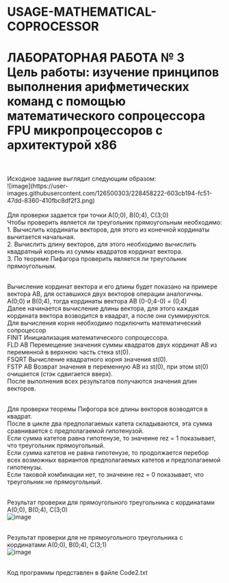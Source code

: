 # USAGE-MATHEMATICAL-COPROCESSOR

<h1> ЛАБОРАТОРНАЯ РАБОТА № 3 <br>
Цель работы: изучение принципов выполнения арифметических команд с помощью математического сопроцессора FPU микропроцессоров с 
архитектурой x86 </h1> <br> <br> 
Исходное задание выглядит следующим образом: <br> 
![image](https://user-images.githubusercontent.com/126500303/228458222-603cb194-fc51-47dd-8360-410fbc8df2f3.png) <br>   <br> 
Для проверки задается три точки А(0;0), B(0;4), C(3;0) <br>
Чтобы проверить является ли треугольник прямоугольным необходимо:  <br> 
1. Вычислить кординаты векторов, для этого из конечной кординаты вычитается начальная.  <br> 
2. Вычислить длину векторов, для этого необходимо вычислить квадратный корень из суммы квадратов кординат вектора. <br>
3. По теореме Пифагора проверить является ли треугольник прямоугольным.  <br> <br>

Вычисление кординат вектора и его длины будет показано на примере вектора АВ, для оставшихся двух векторов операции аналогичны. <br>
А(0;0) и B(0;4), тогда кординаты вектора АВ (0-0;4-0) = (0;4) <br>
Далее начинается вычисление длины вектора, для этого каждая кордината вектора возводится в квадрат, а после они суммируются. <br>
Для вычисления корня необходимо подключить математический сопроцессор <br>
FINIT Инициализация математического сопроцессора. <br>
FLD AB Перемещение значения суммы квадратов двух кординат АВ из переменной в верхнюю часть стека st(0). <br>
FSQRT Вычисление квадратного корня значения st(0). <br>
FSTP AB Возврат значения в переменную АВ из st(0), при этом st(0) очищается (стэк сдвигается вверх). <br>
После выполнения всех результатов получаются значения длин векторов. <br> <br>

Для проверки теоремы Пифогора все длины векторов возводятся в квадрат. <br>
После в цикле два предполагаемых катета складываются, эта сумма сравнивается с предполагаемой гипотенузой. <br>
Если сумма катетов равна гипотенузе, то значеине rez = 1 показывает, что треугольник прямоугольный. <br>
Если сумма катетов не равна гипотенузе, то продолжается перебор всех возможных вариантов предполагаемых катетов и предполагаемой гипотенузы. <br>
Если таковой комбинации нет, то значеине rez = 0 показывает, что треугольник не прямоугольный. <br> <br>

Результат проверки для прямоугольного треугольника с кординатами А(0;0), B(0;4), C(3;0) <br>
![image](https://user-images.githubusercontent.com/126500303/228457058-619b60b9-84b4-43ae-b9b7-dc92b28a9bb9.png) <br> <br>

Результат проверки для не прямоугольного треугольника с кординатами А(0;0), B(0;4), C(3;1) <br>
![image](https://user-images.githubusercontent.com/126500303/228457544-bafb547c-8068-4c48-911d-6eea19643ce3.png) <br> <br>

Код программы представлен в файле Code2.txt

